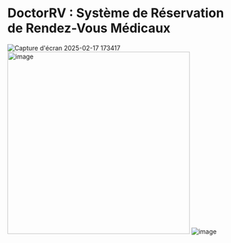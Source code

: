 # DoctorRV : Système de Réservation de Rendez-Vous Médicaux
![Capture d'écran 2025-02-17 173417](https://github.com/user-attachments/assets/03ead280-16cb-4dcb-ba35-969090a12095)
<img width="409" alt="image" src="https://github.com/user-attachments/assets/15b69293-f18e-4a43-82a7-1a76452972b1" />
![image](https://github.com/user-attachments/assets/66a4b647-db67-4892-974d-ec8808d523a2)
